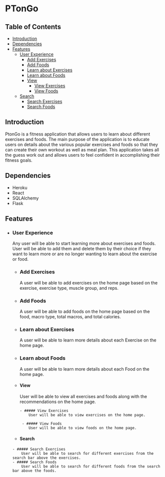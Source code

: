 # PTonGo

## Table of Contents

- [Introduction](#introduction)
- [Dependencies](#dependencies)
- [Features](#features)
	- [User Experience](#userexperience)
		- [Add Exercises](#add-exercise)
		- [Add Foods](#add-food)
		- [Learn about Exercises](#learn-exercise)
		- [Learn about Foods](#learn-food)
		- [View](#view)
			- [View Exercises](#view-exercises)
			- [View Foods](#view-foods)
	- [Search](#search)
	  - [Search Exercises](#search-exercise)
	  - [Search Foods](#search-food)


## Introduction

PtonGo is a fitness application that allows users to learn about different exercises and foods. The main purpose of the application is to educate users on details about the various popular exercises and foods so that they can create their own workout as well as meal plan. This application takes all the guess work out and allows users to feel confident in accomplishing their fitness goals. 

## Dependencies 

- Heroku 
- React 
- SQLAlchemy 
- Flask

## Features 

  - ### User Experience 
      Any user will be able to start learning more about exercises and foods. User will be able to add them and delete them by their choice if they want to learn more or are no longer wanting to learn about the exercise or food. 
      
      - ### Add Exercises 
          A user will be able to add exercises on the home page based on the exercise, exercise type, muscle group, and reps.
          
      - ### Add Foods 
           A user will be able to add foods on the home page based on the food, macro type, total macros, and total calories.
           
      - ### Learn about Exercises 
          A user will be able to learn more details about each Exercise on the home page. 
          
       - ### Learn about Foods 
          A user will be able to learn more details about each Food on the home page. 
          
      - #### View
          User will be able to view all exercises and foods along with the recommendations on the home page. 
            
            - ##### View Exercises 
                User will be able to view exercises on the home page. 
            
             - ##### View Foods 
                User will be able to view foods on the home page. 
         
       - #### Search
            
        - ##### Search Exercises 
            User will be able to search for different exercises from the search bar above the exercises. 
        - ##### Search Foods 
            User will be able to search for different foods from the search bar above the foods. 
        
          
      
